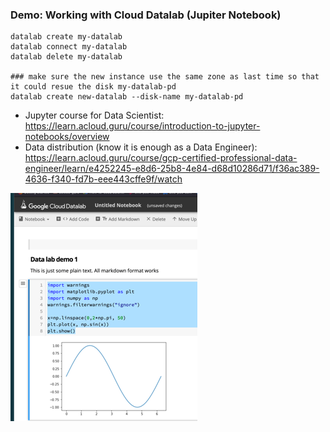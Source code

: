 ### Demo: Working with Cloud Datalab (Jupiter Notebook)
```commandline
datalab create my-datalab
datalab connect my-datalab
datalab delete my-datalab

### make sure the new instance use the same zone as last time so that it could resue the disk my-datalab-pd
datalab create new-datalab --disk-name my-datalab-pd
```

- Jupyter course for Data Scientist: https://learn.acloud.guru/course/introduction-to-jupyter-notebooks/overview
- Data distribution (know it is enough as a Data Engineer): https://learn.acloud.guru/course/gcp-certified-professional-data-engineer/learn/e4252245-e8d6-25b8-4e84-d68d10286d71/f36ac389-4636-f340-fd7b-eee443cffe9f/watch

![img_3.png](img_3.png)